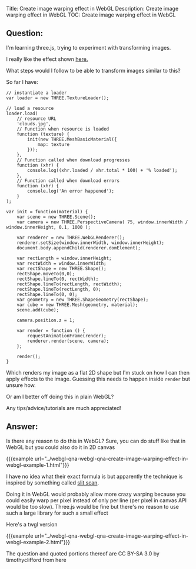 Title: Create image warping effect in WebGL
Description: Create image warping effect in WebGL
TOC: Create image warping effect in WebGL

## Question:

I'm learning three.js, trying to experiment with transforming images.

I really like the effect shown [here.][1]

What steps would I follow to be able to transform images similar to this?

So far I have:

    // instantiate a loader
    var loader = new THREE.TextureLoader();
    
    // load a resource
    loader.load(
        // resource URL
        'clouds.jpg',
        // Function when resource is loaded
        function (texture) {
            init(new THREE.MeshBasicMaterial({
                map: texture
            }));
        },
        // Function called when download progresses
        function (xhr) {
            console.log((xhr.loaded / xhr.total * 100) + '% loaded');
        },
        // Function called when download errors
        function (xhr) {
            console.log('An error happened');
        }
    );
    
    var init = function(material) {
        var scene = new THREE.Scene();
        var camera = new THREE.PerspectiveCamera( 75, window.innerWidth / window.innerHeight, 0.1, 1000 );
    
        var renderer = new THREE.WebGLRenderer();
        renderer.setSize(window.innerWidth, window.innerHeight);
        document.body.appendChild(renderer.domElement);
    
        var rectLength = window.innerHeight;
        var rectWidth = window.innerWidth;
        var rectShape = new THREE.Shape();
        rectShape.moveTo(0,0);
        rectShape.lineTo(0, rectWidth);
        rectShape.lineTo(rectLength, rectWidth);
        rectShape.lineTo(rectLength, 0);
        rectShape.lineTo(0, 0);
        var geometry = new THREE.ShapeGeometry(rectShape);
        var cube = new THREE.Mesh(geometry, material);
        scene.add(cube);
    
        camera.position.z = 1;
    
        var render = function () {
            requestAnimationFrame(render);
            renderer.render(scene, camera);
        };
    
        render();
    }

Which renders my image as a flat 2D shape but I'm stuck on how I can then apply effects to the image. Guessing this needs to happen inside `render` but unsure how.

Or am I better off doing this in plain WebGL?

Any tips/advice/tutorials are much appreciated!

  [1]: https://persona.co/

## Answer:

Is there any reason to do this in WebGL? Sure, you can do stuff like that in WebGL but you could also do it in 2D canvas

{{{example url="../webgl-qna-webgl-qna-create-image-warping-effect-in-webgl-example-1.html"}}}

I have no idea what their exact formula is but apparently the technique is inspired by something called [slit scan](https://www.google.co.jp/search?q=slitscan).

Doing it in WebGL would probably allow more crazy warping because you could easily warp per pixel instead of only per line (per pixel in canvas API would be too slow). Three.js would be fine but there's no reason to use such a large library for such a small effect

Here's a twgl version

{{{example url="../webgl-qna-webgl-qna-create-image-warping-effect-in-webgl-example-2.html"}}}



<div class="so">
  <div>The question and quoted portions thereof are 
    CC BY-SA 3.0 by
    <a data-href="https://stackoverflow.com/users/279204">timothyclifford</a>
    from
    <a data-href="https://stackoverflow.com/questions/39008771">here</a>
  </div>
</div>
